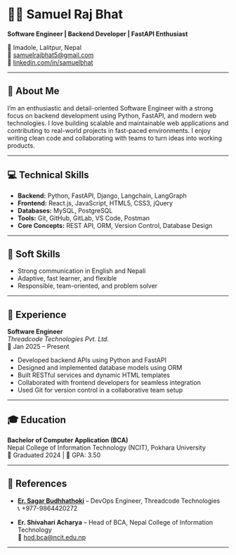 # 👨‍💻 Samuel Raj Bhat

**Software Engineer | Backend Developer | FastAPI Enthusiast**

📍 Imadole, Lalitpur, Nepal  
📧 [samuelrajbhat5@gmail.com](mailto:samuelrajbhat5@gmail.com)  
🔗 [linkedin.com/in/samuelbhat](https://www.linkedin.com/in/samuelbhat)

---

## 🧾 About Me

I’m an enthusiastic and detail-oriented Software Engineer with a strong focus on backend development using Python, FastAPI, and modern web technologies. I love building scalable and maintainable web applications and contributing to real-world projects in fast-paced environments. I enjoy writing clean code and collaborating with teams to turn ideas into working products.

---

## 💻 Technical Skills

- **Backend:** Python, FastAPI, Django, Langchain, LangGraph  
- **Frontend:** React.js, JavaScript, HTML5, CSS3, jQuery  
- **Databases:** MySQL, PostgreSQL  
- **Tools:** Git, GitHub, GitLab, VS Code, Postman  
- **Core Concepts:** REST API, ORM, Version Control, Database Design

---

## 👥 Soft Skills

- Strong communication in English and Nepali  
- Adaptive, fast learner, and flexible  
- Responsible, team-oriented, and problem solver

---

## 💼 Experience

**Software Engineer**  
*Threadcode Technologies Pvt. Ltd.*  
📆 Jan 2025 – Present

- Developed backend APIs using Python and FastAPI  
- Designed and implemented database models using ORM  
- Built RESTful services and dynamic HTML templates  
- Collaborated with frontend developers for seamless integration  
- Used Git for version control in a collaborative team setup

---

## 🎓 Education

**Bachelor of Computer Application (BCA)**  
Nepal College of Information Technology (NCIT), Pokhara University  
📅 Graduated 2024 | 🎯 GPA: 3.50

---

## 📎 References

- [**Er. Sagar Budhhathoki**](https://www.linkedin.com/in/sbmagar13/) – DevOps Engineer, Threadcode Technologies  
  📞 +977-9864420272

- **Er. Shivahari Acharya** – Head of BCA, Nepal College of Information Technology  
  📧 hod.bca@ncit.edu.np

---

<!-- ## 📄 Download My CV

You can find and download my latest resume [here](./CV%20Samuel_Raj_Bhat.pdf). -->
